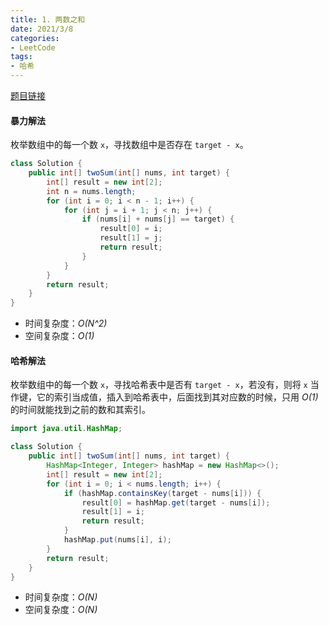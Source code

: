 ```yaml
---
title: 1. 两数之和
date: 2021/3/8
categories:
- LeetCode
tags:
- 哈希
---
```


[题目链接](https://leetcode-cn.com/problems/two-sum/)

#### 暴力解法

枚举数组中的每一个数 `x`，寻找数组中是否存在 `target - x`。

```java
class Solution {
    public int[] twoSum(int[] nums, int target) {
        int[] result = new int[2];
        int n = nums.length;
        for (int i = 0; i < n - 1; i++) {
            for (int j = i + 1; j < n; j++) {
                if (nums[i] + nums[j] == target) {
                    result[0] = i;
                    result[1] = j;
                    return result;
                }
            }
        }
        return result;
    }
}
```

- 时间复杂度：*O(N^2)*
- 空间复杂度：*O(1)*

#### 哈希解法

枚举数组中的每一个数 `x`，寻找哈希表中是否有 `target - x`，若没有，则将 `x` 当作键，它的索引当成值，插入到哈希表中，后面找到其对应数的时候，只用 *O(1)* 的时间就能找到之前的数和其索引。

```java
import java.util.HashMap;

class Solution {
    public int[] twoSum(int[] nums, int target) {
        HashMap<Integer, Integer> hashMap = new HashMap<>();
        int[] result = new int[2];
        for (int i = 0; i < nums.length; i++) {
            if (hashMap.containsKey(target - nums[i])) {
                result[0] = hashMap.get(target - nums[i]);
                result[1] = i;
                return result;
            }
            hashMap.put(nums[i], i);
        }
        return result;
    }
}
```

- 时间复杂度：*O(N)*
- 空间复杂度：*O(N)*